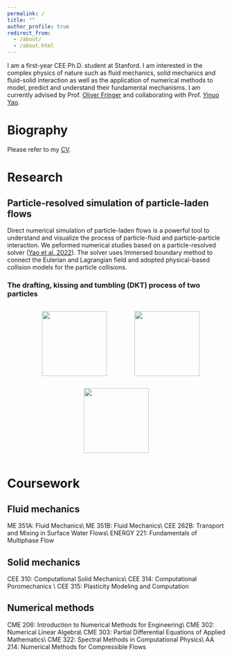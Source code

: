 ```yaml
---
permalink: /
title: ""
author_profile: true
redirect_from: 
  - /about/
  - /about.html
---
```


I am a first-year CEE Ph.D. student at Stanford. I am interested in the complex physics of nature such as fluid mechanics, solid mechanics and fluid-solid interaction as well as the application of numerical methods to model, predict and understand their fundamental mechanisms. I am currently advised by Prof. [Oliver Fringer](https://web.stanford.edu/~fringer/) and collaborating with Prof. [Yinuo Yao](https://yao-mp-lab.github.io/).

# Biography
Please refer to my [CV](../files/CV.pdf).


# Research
## Particle-resolved simulation of particle-laden flows
Direct numerical simulation of particle-laden flows is a powerful tool to understand and visualize the process of particle-fluid and particle-particle interaction. We peformed numerical studies based on a particle-resolved solver ([Yao et al. 2022](https://onlinelibrary.wiley.com/doi/abs/10.1002/fld.5128)). The solver uses Immersed boundary method to connect the Eulerian and Lagrangian field and adopted physical-based collision models for the particle collisions.

### The drafting, kissing and tumbling (DKT) process of two particles
<div align="center">
  <figure style="display: inline-block; margin-right: 20px; width: 150px; text-align: center;">
    <img src="/images/rho2_1.5.gif" width="150" >
    <!-- <figcaption style="font-size: 0.8em;">Same particle density</figcaption> -->
  </figure>
  <figure style="display: inline-block; margin-right: 20px; width: 150px; text-align: center;">
    <img src="/images/rho2_1.4.gif" width="150" >
    <!-- <figcaption style="font-size: 0.8em;">Bottom particle lighter</figcaption> -->
  </figure>
  <figure style="display: inline-block; width: 150px; text-align: center;">
    <img src="/images/d0.026_rho2_1.25.gif" width="150" >
    <!-- <figcaption style="font-size: 0.8em;">Large horizontal distance</figcaption> -->
  </figure>
</div>

<!-- ## Phase-field fracture modeling of quasi-incompressible anisotropic biological tissues -->




# Coursework
## Fluid mechanics
ME 351A: Fluid Mechanics\\
ME 351B: Fluid Mechanics\\
CEE 262B: Transport and Mixing in Surface Water Flows\\
ENERGY 221: Fundamentals of Multiphase Flow

## Solid mechanics
CEE 310: Computational Solid Mechanics\\
CEE 314: Computational Poromechanics \\
CEE 315: Plasticity Modeling and Computation

## Numerical methods
CME 206: Introduction to Numerical Methods for Engineering\\
CME 302: Numerical Linear Algebra\\
CME 303: Partial Differential Equations of Applied Mathematics\\
CME 322: Spectral Methods in Computational Physics\\
AA 214: Numerical Methods for Compressible Flows 

